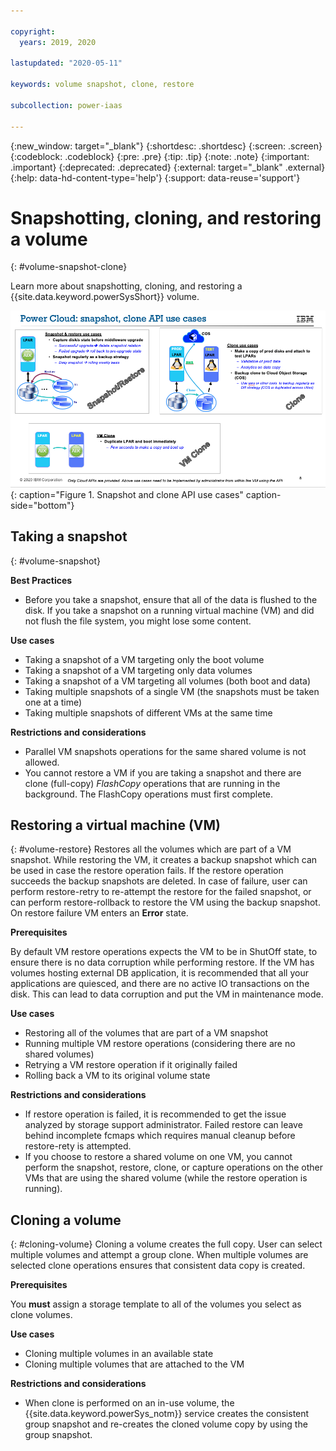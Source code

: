```yaml
---

copyright:
  years: 2019, 2020

lastupdated: "2020-05-11"

keywords: volume snapshot, clone, restore

subcollection: power-iaas

---
```


{:new_window: target="_blank"}
{:shortdesc: .shortdesc}
{:screen: .screen}
{:codeblock: .codeblock}
{:pre: .pre}
{:tip: .tip}
{:note: .note}
{:important: .important}
{:deprecated: .deprecated}
{:external: target="_blank" .external}
{:help: data-hd-content-type='help'}
{:support: data-reuse='support'}

# Snapshotting, cloning, and restoring a volume
{: #volume-snapshot-clone}

Learn more about snapshotting, cloning, and restoring a {{site.data.keyword.powerSysShort}} volume.

![Snapshot and clone API use cases](./images/snapshot-clone-use-cases.png "Snapshot and clone API use cases"){: caption="Figure 1. Snapshot and clone API use cases" caption-side="bottom"}

## Taking a snapshot
{: #volume-snapshot}

**Best Practices**

- Before you take a snapshot, ensure that all of the data is flushed to the disk. If you take a snapshot on a running virtual machine (VM) and did not flush the file system, you might lose some content.

**Use cases**

- Taking a snapshot of a VM targeting only the boot volume
- Taking a snapshot of a VM targeting only data volumes
- Taking a snapshot of a VM targeting all volumes (both boot and data)
- Taking multiple snapshots of a single VM (the snapshots must be taken one at a time)
- Taking multiple snapshots of different VMs at the same time

**Restrictions and considerations**

- Parallel VM snapshots operations for the same shared volume is not allowed. 
- You cannot restore a VM if you are taking a snapshot and there are clone (full-copy) *FlashCopy* operations that are running in the background. The FlashCopy operations must first complete.

## Restoring a virtual machine (VM)
{: #volume-restore}
Restores all the volumes which are part of a VM snapshot. While restoring the VM, it creates a backup snapshot which can be used in case the restore operation fails. If the restore operation succeeds the backup snapshots are deleted. In case of failure, user can perform restore-retry to re-attempt the restore for the failed snapshot, or can perform restore-rollback to restore the VM using the backup snapshot. On restore failure VM enters an **Error** state.

**Prerequisites**

By default VM restore operations expects the VM to be in ShutOff state, to ensure there is no data corruption while performing restore.
If the VM has volumes hosting external DB application, it is recommended that all your applications are quiesced, and there are no active IO transactions on the disk. This can lead to data corruption and put the VM in maintenance mode.

**Use cases**

- Restoring all of the volumes that are part of a VM snapshot
- Running multiple VM restore operations (considering there are no shared volumes)
- Retrying a VM restore operation if it originally failed
- Rolling back a VM to its original volume state

**Restrictions and considerations**

- If restore operation is failed, it is recommended to get the issue analyzed by storage support administrator. Failed restore can leave behind incomplete fcmaps which requires manual cleanup before restore-rety is attempted.
- If you choose to restore a shared volume on one VM, you cannot perform the snapshot, restore, clone, or capture operations on the other VMs that are using the shared volume (while the restore operation is running).

## Cloning a volume
{: #cloning-volume}
Cloning a volume creates the full copy. User can select multiple volumes and attempt a group clone. When multiple volumes are selected clone operations ensures that consistent data copy is created.

**Prerequisites**

You **must** assign a storage template to all of the volumes you select as clone volumes.

**Use cases**

- Cloning multiple volumes in an available state
- Cloning multiple volumes that are attached to the VM

**Restrictions and considerations**

- When clone is performed on an in-use volume, the {{site.data.keyword.powerSys_notm}} service creates the consistent group snapshot and re-creates the cloned volume copy by using the group snapshot.
